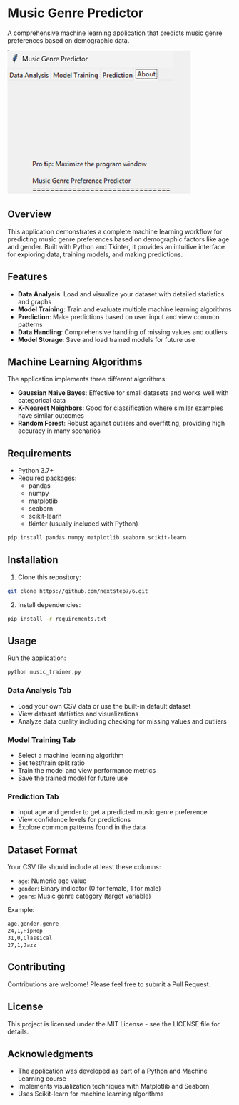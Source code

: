 # Music Genre Predictor

A comprehensive machine learning application that predicts music genre preferences based on demographic data.

![Music Genre Predictor](app_preview.png)

## Overview

This application demonstrates a complete machine learning workflow for predicting music genre preferences based on demographic factors like age and gender. Built with Python and Tkinter, it provides an intuitive interface for exploring data, training models, and making predictions.

## Features

- **Data Analysis**: Load and visualize your dataset with detailed statistics and graphs
- **Model Training**: Train and evaluate multiple machine learning algorithms
- **Prediction**: Make predictions based on user input and view common patterns
- **Data Handling**: Comprehensive handling of missing values and outliers
- **Model Storage**: Save and load trained models for future use

## Machine Learning Algorithms

The application implements three different algorithms:
- **Gaussian Naive Bayes**: Effective for small datasets and works well with categorical data
- **K-Nearest Neighbors**: Good for classification where similar examples have similar outcomes
- **Random Forest**: Robust against outliers and overfitting, providing high accuracy in many scenarios

## Requirements

- Python 3.7+
- Required packages:
  - pandas
  - numpy
  - matplotlib
  - seaborn
  - scikit-learn
  - tkinter (usually included with Python)

```bash
pip install pandas numpy matplotlib seaborn scikit-learn
```

## Installation

1. Clone this repository:
```bash
git clone https://github.com/nextstep7/6.git
```

2. Install dependencies:
```bash
pip install -r requirements.txt
```

## Usage

Run the application:
```bash
python music_trainer.py
```

### Data Analysis Tab
- Load your own CSV data or use the built-in default dataset
- View dataset statistics and visualizations
- Analyze data quality including checking for missing values and outliers

### Model Training Tab
- Select a machine learning algorithm
- Set test/train split ratio
- Train the model and view performance metrics
- Save the trained model for future use

### Prediction Tab
- Input age and gender to get a predicted music genre preference
- View confidence levels for predictions
- Explore common patterns found in the data

## Dataset Format

Your CSV file should include at least these columns:
- `age`: Numeric age value
- `gender`: Binary indicator (0 for female, 1 for male)
- `genre`: Music genre category (target variable)

Example:
```
age,gender,genre
24,1,HipHop
31,0,Classical
27,1,Jazz
```

## Contributing

Contributions are welcome! Please feel free to submit a Pull Request.

## License

This project is licensed under the MIT License - see the LICENSE file for details.

## Acknowledgments

- The application was developed as part of a Python and Machine Learning course
- Implements visualization techniques with Matplotlib and Seaborn
- Uses Scikit-learn for machine learning algorithms
